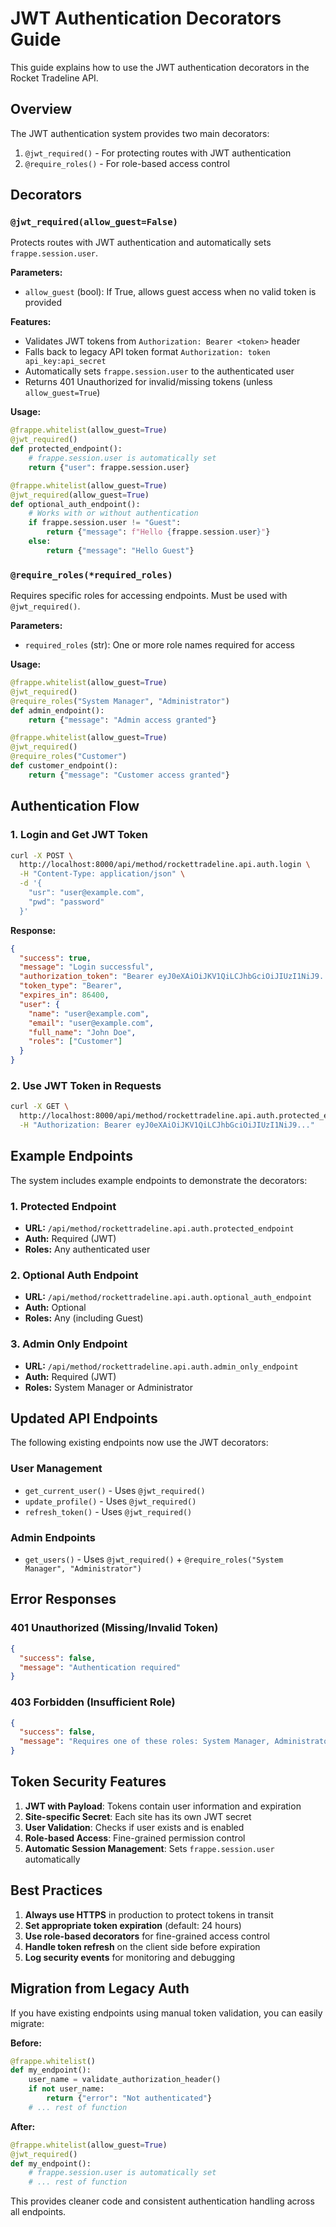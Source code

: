# JWT Authentication Decorators Guide

This guide explains how to use the JWT authentication decorators in the Rocket Tradeline API.

## Overview

The JWT authentication system provides two main decorators:
1. `@jwt_required()` - For protecting routes with JWT authentication
2. `@require_roles()` - For role-based access control

## Decorators

### `@jwt_required(allow_guest=False)`

Protects routes with JWT authentication and automatically sets `frappe.session.user`.

**Parameters:**
- `allow_guest` (bool): If True, allows guest access when no valid token is provided

**Features:**
- Validates JWT tokens from `Authorization: Bearer <token>` header
- Falls back to legacy API token format `Authorization: token api_key:api_secret`
- Automatically sets `frappe.session.user` to the authenticated user
- Returns 401 Unauthorized for invalid/missing tokens (unless `allow_guest=True`)

**Usage:**
```python
@frappe.whitelist(allow_guest=True)
@jwt_required()
def protected_endpoint():
    # frappe.session.user is automatically set
    return {"user": frappe.session.user}

@frappe.whitelist(allow_guest=True)
@jwt_required(allow_guest=True)
def optional_auth_endpoint():
    # Works with or without authentication
    if frappe.session.user != "Guest":
        return {"message": f"Hello {frappe.session.user}"}
    else:
        return {"message": "Hello Guest"}
```

### `@require_roles(*required_roles)`

Requires specific roles for accessing endpoints. Must be used with `@jwt_required()`.

**Parameters:**
- `required_roles` (str): One or more role names required for access

**Usage:**
```python
@frappe.whitelist(allow_guest=True)
@jwt_required()
@require_roles("System Manager", "Administrator")
def admin_endpoint():
    return {"message": "Admin access granted"}

@frappe.whitelist(allow_guest=True)
@jwt_required()
@require_roles("Customer")
def customer_endpoint():
    return {"message": "Customer access granted"}
```

## Authentication Flow

### 1. Login and Get JWT Token

```bash
curl -X POST \
  http://localhost:8000/api/method/rockettradeline.api.auth.login \
  -H "Content-Type: application/json" \
  -d '{
    "usr": "user@example.com",
    "pwd": "password"
  }'
```

**Response:**
```json
{
  "success": true,
  "message": "Login successful",
  "authorization_token": "Bearer eyJ0eXAiOiJKV1QiLCJhbGciOiJIUzI1NiJ9...",
  "token_type": "Bearer",
  "expires_in": 86400,
  "user": {
    "name": "user@example.com",
    "email": "user@example.com",
    "full_name": "John Doe",
    "roles": ["Customer"]
  }
}
```

### 2. Use JWT Token in Requests

```bash
curl -X GET \
  http://localhost:8000/api/method/rockettradeline.api.auth.protected_endpoint \
  -H "Authorization: Bearer eyJ0eXAiOiJKV1QiLCJhbGciOiJIUzI1NiJ9..."
```

## Example Endpoints

The system includes example endpoints to demonstrate the decorators:

### 1. Protected Endpoint
- **URL:** `/api/method/rockettradeline.api.auth.protected_endpoint`
- **Auth:** Required (JWT)
- **Roles:** Any authenticated user

### 2. Optional Auth Endpoint
- **URL:** `/api/method/rockettradeline.api.auth.optional_auth_endpoint`
- **Auth:** Optional
- **Roles:** Any (including Guest)

### 3. Admin Only Endpoint
- **URL:** `/api/method/rockettradeline.api.auth.admin_only_endpoint`
- **Auth:** Required (JWT)
- **Roles:** System Manager or Administrator

## Updated API Endpoints

The following existing endpoints now use the JWT decorators:

### User Management
- `get_current_user()` - Uses `@jwt_required()`
- `update_profile()` - Uses `@jwt_required()`
- `refresh_token()` - Uses `@jwt_required()`

### Admin Endpoints
- `get_users()` - Uses `@jwt_required()` + `@require_roles("System Manager", "Administrator")`

## Error Responses

### 401 Unauthorized (Missing/Invalid Token)
```json
{
  "success": false,
  "message": "Authentication required"
}
```

### 403 Forbidden (Insufficient Role)
```json
{
  "success": false,
  "message": "Requires one of these roles: System Manager, Administrator"
}
```

## Token Security Features

1. **JWT with Payload**: Tokens contain user information and expiration
2. **Site-specific Secret**: Each site has its own JWT secret
3. **User Validation**: Checks if user exists and is enabled
4. **Role-based Access**: Fine-grained permission control
5. **Automatic Session Management**: Sets `frappe.session.user` automatically

## Best Practices

1. **Always use HTTPS** in production to protect tokens in transit
2. **Set appropriate token expiration** (default: 24 hours)
3. **Use role-based decorators** for fine-grained access control
4. **Handle token refresh** on the client side before expiration
5. **Log security events** for monitoring and debugging

## Migration from Legacy Auth

If you have existing endpoints using manual token validation, you can easily migrate:

**Before:**
```python
@frappe.whitelist()
def my_endpoint():
    user_name = validate_authorization_header()
    if not user_name:
        return {"error": "Not authenticated"}
    # ... rest of function
```

**After:**
```python
@frappe.whitelist(allow_guest=True)
@jwt_required()
def my_endpoint():
    # frappe.session.user is automatically set
    # ... rest of function
```

This provides cleaner code and consistent authentication handling across all endpoints.
